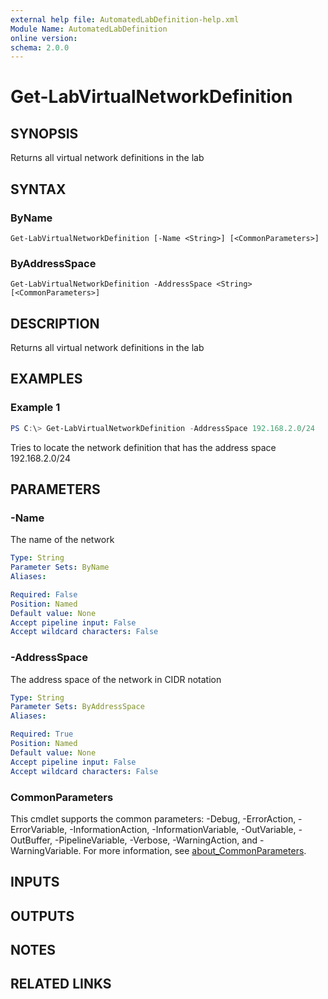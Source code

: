 ```yaml
---
external help file: AutomatedLabDefinition-help.xml
Module Name: AutomatedLabDefinition
online version:
schema: 2.0.0
---
```


# Get-LabVirtualNetworkDefinition

## SYNOPSIS
Returns all virtual network definitions in the lab

## SYNTAX

### ByName
```
Get-LabVirtualNetworkDefinition [-Name <String>] [<CommonParameters>]
```

### ByAddressSpace
```
Get-LabVirtualNetworkDefinition -AddressSpace <String> [<CommonParameters>]
```

## DESCRIPTION
Returns all virtual network definitions in the lab

## EXAMPLES

### Example 1
```powershell
PS C:\> Get-LabVirtualNetworkDefinition -AddressSpace 192.168.2.0/24
```

Tries to locate the network definition that has the address space 192.168.2.0/24

## PARAMETERS

### -Name
The name of the network

```yaml
Type: String
Parameter Sets: ByName
Aliases:

Required: False
Position: Named
Default value: None
Accept pipeline input: False
Accept wildcard characters: False
```

### -AddressSpace
The address space of the network in CIDR notation

```yaml
Type: String
Parameter Sets: ByAddressSpace
Aliases:

Required: True
Position: Named
Default value: None
Accept pipeline input: False
Accept wildcard characters: False
```

### CommonParameters
This cmdlet supports the common parameters: -Debug, -ErrorAction, -ErrorVariable, -InformationAction, -InformationVariable, -OutVariable, -OutBuffer, -PipelineVariable, -Verbose, -WarningAction, and -WarningVariable. For more information, see [about_CommonParameters](http://go.microsoft.com/fwlink/?LinkID=113216).

## INPUTS

## OUTPUTS

## NOTES

## RELATED LINKS
